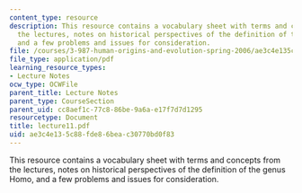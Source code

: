 ```yaml
---
content_type: resource
description: This resource contains a vocabulary sheet with terms and concepts from
  the lectures, notes on historical perspectives of the definition of the genus Homo,
  and a few problems and issues for consideration.
file: /courses/3-987-human-origins-and-evolution-spring-2006/ae3c4e135c88fde86beac30770bd0f83_lecture11.pdf
file_type: application/pdf
learning_resource_types:
- Lecture Notes
ocw_type: OCWFile
parent_title: Lecture Notes
parent_type: CourseSection
parent_uid: cc8aef1c-77c8-86be-9a6a-e17f7d7d1295
resourcetype: Document
title: lecture11.pdf
uid: ae3c4e13-5c88-fde8-6bea-c30770bd0f83
---
```

This resource contains a vocabulary sheet with terms and concepts from the lectures, notes on historical perspectives of the definition of the genus Homo, and a few problems and issues for consideration.

